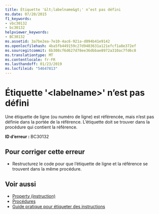```yaml
---
title: Étiquette '&lt;labelname&gt;' n’est pas défini
ms.date: 07/20/2015
f1_keywords:
- vbc30132
- bc30132
helpviewer_keywords:
- BC30132
ms.assetid: 3a7be2ea-7e10-4ac6-921a-d094b41e9142
ms.openlocfilehash: 4ba5fb449159c27d9483631a121efcf1a8e372ef
ms.sourcegitcommit: 6b308cf6d627d78ee36dbbae8972a310ac7fd6c8
ms.translationtype: MT
ms.contentlocale: fr-FR
ms.lasthandoff: 01/23/2019
ms.locfileid: "54647813"
---
```

# <a name="label-ltlabelnamegt-is-not-defined"></a>Étiquette '&lt;labelname&gt;' n’est pas défini
Une étiquette de ligne (ou numéro de ligne) est référencée, mais n’est pas définie dans la portée de la référence. L’étiquette doit se trouver dans la procédure qui contient la référence.  
  
 **ID d’erreur :** BC30132  
  
## <a name="to-correct-this-error"></a>Pour corriger cette erreur  
  
-   Restructurez le code pour que l’étiquette de ligne et la référence se trouvent dans la même procédure.  
  
## <a name="see-also"></a>Voir aussi
- [Property (instruction)](../../visual-basic/language-reference/statements/property-statement.md)
- [Procédures](../../visual-basic/programming-guide/language-features/procedures/index.md)
- [Guide pratique pour étiqueter des instructions](../../visual-basic/programming-guide/program-structure/how-to-label-statements.md)
